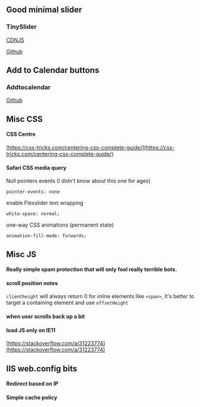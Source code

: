 ## Good minimal slider


### TinySlider


[CDNJS](https://cdnjs.com/libraries/tiny-slider)


[Github](https://github.com/ganlanyuan/tiny-slider)

## Add to Calendar buttons
### Addtocalendar


[Github](https://github.com/commonpike/add-to-calendar-buttons)


## Misc CSS


#### CSS Centre


[https://css-tricks.com/centering-css-complete-guide/](https://css-tricks.com/centering-css-complete-guide/)


#### Safari CSS media query


<script src="https://gist.github.com/tom-prysm/be512ec7bfd628e6b106eb0aeb281395.js"></script>


Null pointers events (I didn't know about this one for ages)


`pointer-events: none`


enable Flexslider text wrapping


`white-space: normal;`


one-way CSS animations (permanent state)


`animation-fill-mode: forwards;`


## Misc JS


#### Really simple spam protection that will only fool really terrible bots.
<script src="https://gist.github.com/tom-prysm/b50a0f1e6259c3a3899830ec04d5354e.js"></script>

#### scroll position notes
`clientheight` will always return 0 for inline elements like `<span>`, it's better to target a containing element and use `offsetHeight`

#### when user scrolls back up a bit 


#### load JS only on IE11


<script src="https://gist.github.com/tom-prysm/1cffcaa0ce795bb3d8ed1ce913dfbd18.js"></script>


[https://stackoverflow.com/a/31223774](https://stackoverflow.com/a/31223774)


## IIS web.config bits


#### Redirect based on IP 
<script src="https://gist.github.com/tom-prysm/07ab57c24de782f39af46b66a37c7edb.js"></script>


#### Simple cache policy
<script src="https://gist.github.com/tom-prysm/27ca5e5e39af917d87d2a08649f85dfd.js"></script>
